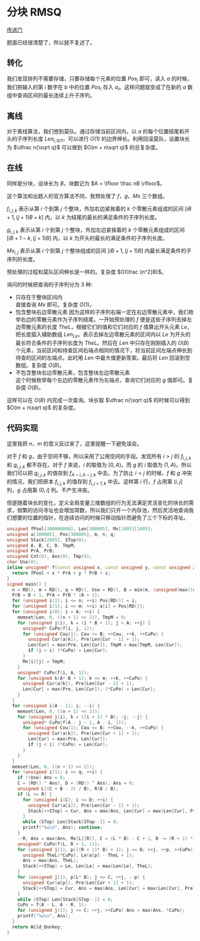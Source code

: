 # 分块 RMSQ

[传送门](https://www.luogu.com.cn/problem/P8120)

题面已经很清楚了，所以就不复述了。

## 转化

我们发现排列不需要存储，只要存储每个元素的位置 $Pos_i$ 即可，读入 $a$ 的时候，我们把输入的第 $i$ 数字在 $b$ 中的位置 $Pos_i$ 存入 $a_i$。这样问题就变成了在新的 $a$ 数组中查询区间的最长连续上升子序列。

## 离线

对于离线算法，我们想到莫队。通过存储当前区间内，以 $a$ 的每个位置结尾和开头的子序列长度 $Len_{i, 0/1}$，可以进行 $O(1)$ 的边界伸长。利用回滚莫队，设置块长为 $\dfrac n{\sqrt q}$ 可以做到 $O(m + n\sqrt q)$ 的总复杂度。

## 在线

同样是分块，设块长为 $B$，块数记为 $A = \lfloor \frac nB \rfloor$。

这个算法和出题人的官方算法不同，我预处理了 $f$，$g$，$Mx$ 三个数组。

$f_{i, j, k}$ 表示从第 $i$ 个到第 $j$ 个整块，外加右边紧挨着的 $k$ 个零散元素组成的区间 $[iB + 1, (j + 1)B + k]$ 内，以 $k$ 为结尾的最长的满足条件的子序列长度。

$g_{i, j, k}$ 表示从第 $i$ 个到第 $j$ 个整块，外加左边紧挨着的 $k$ 个零散元素组成的区间 $[iB + 1 - k, (j + 1)B]$ 内，以 $k$ 为开头的最长的满足条件的子序列长度。

$Mx_{i, j}$ 表示从第 $i$ 个到第 $j$ 个整块组成的区间 $[iB + 1, (j + 1)B]$ 内最长满足条件的子序列的长度。

预处理的过程和莫队区间伸长是一样的。复杂度 $O(\frac {n^2}B)$。

询问的时候把查询的子序列分为 $3$ 种:

- 只存在于整块区间内  
  直接查询 $Mx$ 即可。复杂度 $O(1)$。
- 包含整块右边零散元素
  因为这样的子序列右端一定在右边零散元素中，我们枚举右边的零散元素作为子序列结尾，一开始预处理的 $f$ 便是这些子序列去掉左边零散元素的长度 $TheL$，根据它们的值和它们对应的 $f$ 值算出开头元素 $Le$，把长度插入辅助数组 $Len_{Le}$。表示去掉左边零散元素的区间内以 $Le$ 为开头的最长符合条件的子序列长度为 $TheL$。然后在 $Len$ 中只存在刚刚插入的 $O(B)$ 个元素，当前区间和待查区间右端点相同的情况下，将当前区间左端点伸长到待查的区间的左端点。此时用 $Len$ 中最大值更新答案。最后将 $Len$ 回滚到空数组。复杂度 $O(B)$。
- 不包含整块右边零散元素，包含整块左边零散元素  
  这个时候枚举每个左边的零散元素作为左端点，查询它们对应的 $g$ 值即可。复杂度 $O(B)$。

这样可以在 $O(B)$ 内完成一次查询。块长取 $\dfrac n{\sqrt q}$ 的时候可以得到 $O(m + n\sqrt q)$ 的复杂度。

## 代码实现

这里我把 $n$，$m$ 的意义反过来了，这里提醒一下避免误会。

对于 $f$ 和 $g$，由于空间不够，所以采用了公用空间的手段。发现所有 $i > j$ 的 $f_{i, j, k}$ 和 $g_{i, j, k}$ 都不存在。对于 $f$ 来说，$i$ 的取值为 $[0, A)$。而 $g$ 的 $i$ 取值为 $(1, A)$。所以我们可以把 $g_{i, j, k}$ 的值存到 $f_{A - i, A - j, k}$ 中去。为了防止 $i = j$ 的时候，$f$ 和 $g$ 冲突的情况，我们把原本 $f_{i, j, k}$ 的值存到 $f_{i, j + 1, k}$ 中去。这样第 $i$ 行，$f$ 占用第 $(i, j]$ 列，$g$ 占用第 $(0, i]$ 列。不产生冲突。

但是随着块长的变化，定义全局变量三维数组的行为无法满足灵活变化的块长的需求，频繁的访问寻址也会增加常数，所以我们只开一个内存池，然后灵活地查询我们想要的位置的指针，在连续访问的时候只移动指针而避免了三个下标的寻址。

```cpp
unsigned fPool[300000000], Len[300005], Mx[1005][1005];
unsigned a[300005], Pos[300005], m, n, q;
unsigned Stack[2005], STop(0);
unsigned A, B, C, D, TmpM;
unsigned PrA, PrB;
unsigned Cnt(0), Ans(0), Tmp(0);
char Use(0);
inline unsigned* f(const unsigned x, const unsigned y, const unsigned z) {
  return fPool + x * PrA + y * PrB + z;
}
signed main() {
  n = RD(), m = RD(), q = RD(), Use = RD(), B = min(m, (unsigned)max((double)m * m / 300001000, (m / sqrt(q))) + 1), A = m / B;
  PrB = B + 1, PrA = PrB * (A + 1);
  for (unsigned i(1); i <= n; ++i) Pos[RD()] = i;
  for (unsigned i(1); i <= m; ++i) a[i] = Pos[RD()];
  for (unsigned i(0); i < A; ++i) {
    memset(Len, 0, ((n + 1) << 2)), TmpM = 0;
    for (unsigned j(i), k = (i * B + 1); j < A; ++j) {
      unsigned* CuPo(f(i, j, 1));
      for (unsigned Cou(1); Cou <= B; ++Cou, ++k, ++CuPo) {
        unsigned Cur(a[k]), Pre(Len[Cur - 1] + 1);
        Len[Cur] = max(Pre, Len[Cur]), TmpM = max(TmpM, Len[Cur]);
        if (j > i) (*CuPo) = Len[Cur];
      }
      Mx[i][j] = TmpM;
    }
    unsigned* CuPo(f(i, A, 1));
    for (unsigned k(A* B + 1); k <= m; ++k, ++CuPo) {
      unsigned Cur(a[k]), Pre(Len[Cur - 1] + 1);
      Len[Cur] = max(Pre, Len[Cur]), (*CuPo) = Len[Cur];
    }
  }
  for (unsigned i(A - 1); i; --i) {
    memset(Len, 0, ((n + 1) << 2));
    for (unsigned j(i), k = ((i + 1) * B); ~j; --j) {
      unsigned* CuPo(f(A - j - 1, A - i, 1));
      for (unsigned Cou(1); Cou <= B; ++Cou, --k, ++CuPo) {
        unsigned Cur(a[k]), Pre(Len[Cur + 1] + 1);
        Len[Cur] = max(Pre, Len[Cur]);
        if (j < i) (*CuPo) = Len[Cur];
      }
    }
  }
  memset(Len, 0, ((n + 1) << 2));
  for (unsigned i(1); i <= q; ++i) {
    if (!Use) Ans = 0;
    C = (RD() ^ Ans), D = (RD() ^ Ans), Ans = 0;
    unsigned L((C + B - 2) / B), R(D / B);
    if (L >= R) {
      for (unsigned i(C); i <= D; ++i) {
        unsigned Cur(a[i]), Pre(Len[Cur - 1] + 1);
        Stack[++STop] = Cur, Ans = max(Ans, Len[Cur] = max(Len[Cur], Pre));
      }
      while (STop) Len[Stack[STop--]] = 0;
      printf("%u\n", Ans); continue;
    }
    --R, Ans = max(Ans, Mx[L][R]), C = (L * B) - C + 1, D -= (R + 1) * B;
    unsigned* CuPo(f(L, R + 1, 1));
    for (unsigned j(1), p(((R + 1)* B) + 1); j <= D; ++j, ++p, ++CuPo) {
      unsigned TheL(*CuPo), Le(a[p] - TheL + 1);
      Ans = max(Ans, TheL);
      Stack[++STop] = Le, Len[Le] = max(Len[Le], TheL);
    }
    for (unsigned j(1), p(L* B); j <= C; ++j, --p) {
      unsigned Cur(a[p]), Pre(Len[Cur + 1] + 1);
      Stack[++STop] = Cur, Ans = max(Ans, Len[Cur] = max(Len[Cur], Pre));
    }
    while (STop) Len[Stack[STop--]] = 0;
    CuPo = f(A - L, A - R, 1);
    for (unsigned j(1); j <= C; ++j, ++CuPo) Ans = max(Ans, *CuPo);
    printf("%u\n", Ans);
  }
  return Wild_Donkey;
}
```